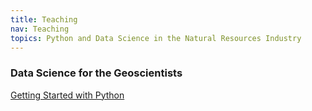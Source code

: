 ```yaml
---
title: Teaching
nav: Teaching
topics: Python and Data Science in the Natural Resources Industry
---
```



### Data Science for the Geoscientists

[Getting Started with Python](https://github.com/knorrena/IndustrialDataScience/blob/main/content/100_getting_started_with_python.ipynb)
